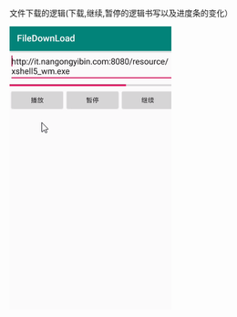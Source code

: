 # 
文件下载的逻辑(下载,继续,暂停的逻辑书写以及进度条的变化）

![](https://github.com/nangongyibin/Android_FileDownLoad/blob/master/1.gif?raw=true)